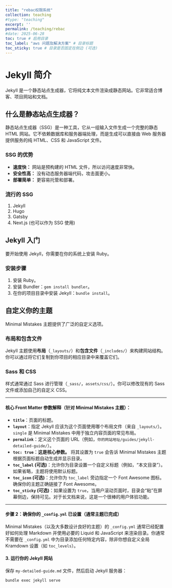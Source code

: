 ```yaml
---
title: "rebac权限系统"
collection: teaching
#type: "teaching"
excerpt: ''
permalink: /teaching/rebac
#date: 2025-06-28
toc: true # 启用目录
toc_label: "aws 问题及解决方案" # 目录标题
toc_sticky: true # 目录是否固定在侧边 (可选)
---
```




# Jekyll 简介

Jekyll 是一个静态站点生成器，它将纯文本文件渲染成静态网站。它非常适合博客、项目网站和文档。

## 什么是静态站点生成器？

静态站点生成器（SSG）是一种工具，它从一组输入文件生成一个完整的静态 HTML 网站。它不依赖数据库和服务器端处理，而是生成可以直接由 Web 服务器提供服务的纯 HTML、CSS 和 JavaScript 文件。

### SSG 的优势

* **速度快：** 网站是预构建的 HTML 文件，所以访问速度非常快。
* **安全性高：** 没有动态服务器端代码，攻击面更小。
* **部署简单：** 更容易托管和部署。

### 流行的 SSG

1.  Jekyll
2.  Hugo
3.  Gatsby
4.  Next.js (也可以作为 SSG 使用)

## Jekyll 入门

要开始使用 Jekyll，你需要在你的系统上安装 Ruby。

### 安装步骤

1.  安装 Ruby。
2.  安装 Bundler：`gem install bundler`。
3.  在你的项目目录中安装 Jekyll：`bundle install`。

## 自定义你的主题

Minimal Mistakes 主题提供了广泛的自定义选项。

### 布局和包含文件

Jekyll 主题使用**布局**（`_layouts/`）和**包含文件**（`_includes/`）来构建网站结构。你可以通过将它们复制到你项目的相应目录中来覆盖它们。

### Sass 和 CSS

样式通常通过 Sass 进行管理（`_sass/`，`assets/css/`）。你可以修改现有的 Sass 文件或添加自己的自定义 CSS。

---

#### 核心 Front Matter 参数解释（针对 Minimal Mistakes 主题）：

* **`title`**：页面的标题。
* **`layout`**：指定 Jekyll 应该为这个页面使用哪个布局文件（来自 `_layouts/`）。`single` 是 Minimal Mistakes 中用于独立内容页面的常见布局。
* **`permalink`**：定义这个页面的 URL（例如，`你的网站地址/guides/jekyll-detailed-guide/`）。
* **`toc: true`**：**这是核心参数。** 将其设置为 `true` 会告诉 Minimal Mistakes 主题根据页面标题自动生成并显示目录。
* **`toc_label` (可选)**：允许你为目录设置一个自定义标题（例如，“本文目录”）。如果省略，主题将使用默认标题。
* **`toc_icon` (可选)**：允许你为 `toc_label` 旁边指定一个 Font Awesome 图标。确保你的主题正确链接了 Font Awesome。
* **`toc_sticky` (可选)**：如果设置为 `true`，当用户滚动页面时，目录会“粘”在屏幕侧边，保持可见。对于长文档来说，这是一个很棒的用户体验功能。

---

#### 步骤 2：确保你的 `_config.yml` 已设置（通常主题已完成）

Minimal Mistakes（以及大多数设计良好的主题）的 `_config.yml` 通常已经配置好如何处理 Markdown 并使用必要的 Liquid 和 JavaScript 来渲染目录。你通常不需要在 `_config.yml` 中为目录添加任何特定内容，除非你想自定义全局 Kramdown 设置（如 `toc_levels`）。

#### 3. 运行你的 Jekyll 网站

保存 `my-detailed-guide.md` 文件，然后启动 Jekyll 服务器：

``` bash
bundle exec jekyll serve